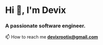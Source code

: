 <h1 align="left">Hi 👋, I'm Devix</h1>
<h3 align="left">A passionate software engineer.</h3>

📫 How to reach me **devixrootix@gmail.com**

